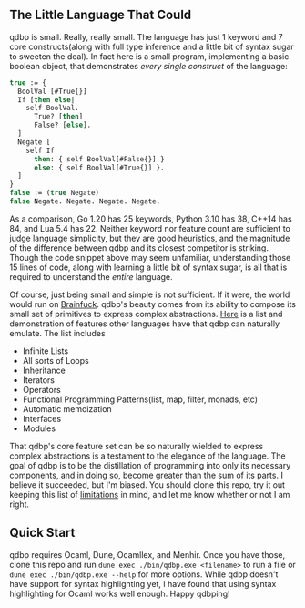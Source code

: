 ## The Little Language That Could

qdbp is small. Really, really small. The language has just 1 keyword and 7 core constructs(along with full type inference and a little bit of syntax sugar to sweeten the deal). In fact here is a small program, implementing a basic boolean object, that demonstrates *every single construct* of the language:
```ocaml
true := {
  BoolVal [#True{}]
  If [then else|
    self BoolVal.
      True? [then]
      False? [else].
  ]
  Negate [
    self If
      then: { self BoolVal[#False{}] }
      else: { self BoolVal[#True{}] }.
  ]
}
false := (true Negate)
false Negate. Negate. Negate. Negate.
```
As a comparison, Go 1.20 has 25 keywords, Python 3.10 has 38, C++14 has 84, and Lua 5.4 has 22. Neither keyword nor feature count are sufficient to judge language simplicity, but they are good heuristics, and the magnitude of the difference between qdbp and its closest competitor is striking. Though the code snippet above may seem unfamiliar, understanding those 15 lines of code, along with learning a little bit of syntax sugar, is all that is required to understand the *entire* language.

Of course, just being small and simple is not sufficient. If it were, the world would run on [Brainfuck](https://en.wikipedia.org/wiki/Brainfuck). qdbp's beauty comes from its ability to compose its small set of primitives to express complex abstractions. [Here](doc/DEMO.md) is a list and demonstration of features other languages have that qdbp can naturally emulate. The list includes

- Infinite Lists
- All sorts of Loops
- Inheritance
- Iterators
- Operators
- Functional Programming Patterns(list, map, filter, monads, etc)
- Automatic memoization
- Interfaces
- Modules

That qdbp's core feature set can be so naturally wielded to express complex abstractions is a testament to the elegance of the language. The goal of qdbp is to be the distillation of programming into only its necessary components, and in doing so, become greater than the sum of its parts. I believe it succeeded, but I'm biased. You should clone this repo, try it out keeping this list of [limitations](doc/LIMITATIONS.md) in mind, and let me know whether or not I am right.

## Quick Start

qdbp requires Ocaml, Dune, Ocamllex, and Menhir. Once you have those, clone this repo and run `dune exec ./bin/qdbp.exe <filename>` to run a file or `dune exec ./bin/qdbp.exe --help` for more options. While qdbp doesn't have support for syntax highlighting yet, I have found that using syntax highlighting for Ocaml works well enough. Happy qdbping!
